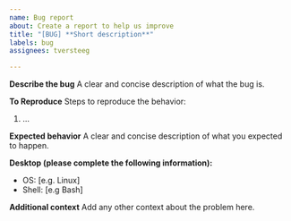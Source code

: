 ```yaml
---
name: Bug report
about: Create a report to help us improve
title: "[BUG] **Short description**"
labels: bug
assignees: tversteeg

---
```


**Describe the bug**
A clear and concise description of what the bug is.

**To Reproduce**
Steps to reproduce the behavior:
1. ...

**Expected behavior**
A clear and concise description of what you expected to happen.

**Desktop (please complete the following information):**
 - OS: [e.g. Linux]
 - Shell: [e.g Bash]

**Additional context**
Add any other context about the problem here.

